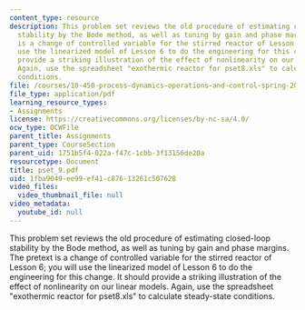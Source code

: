 ```yaml
---
content_type: resource
description: This problem set reviews the old procedure of estimating closed-loop
  stability by the Bode method, as well as tuning by gain and phase margins. The pretext
  is a change of controlled variable for the stirred reactor of Lesson 6; you will
  use the linearized model of Lesson 6 to do the engineering for this change. It should
  provide a striking illustration of the effect of nonlinearity on our linear models.
  Again, use the spreadsheet "exothermic reactor for pset8.xls" to calculate steady-state
  conditions.
file: /courses/10-450-process-dynamics-operations-and-control-spring-2006/1fba9049ee99ef41c87613261c507628_pset_9.pdf
file_type: application/pdf
learning_resource_types:
- Assignments
license: https://creativecommons.org/licenses/by-nc-sa/4.0/
ocw_type: OCWFile
parent_title: Assignments
parent_type: CourseSection
parent_uid: 1751b5f4-022a-f47c-1cbb-3f13156de20a
resourcetype: Document
title: pset_9.pdf
uid: 1fba9049-ee99-ef41-c876-13261c507628
video_files:
  video_thumbnail_file: null
video_metadata:
  youtube_id: null
---
```

This problem set reviews the old procedure of estimating closed-loop stability by the Bode method, as well as tuning by gain and phase margins. The pretext is a change of controlled variable for the stirred reactor of Lesson 6; you will use the linearized model of Lesson 6 to do the engineering for this change. It should provide a striking illustration of the effect of nonlinearity on our linear models. Again, use the spreadsheet "exothermic reactor for pset8.xls" to calculate steady-state conditions.